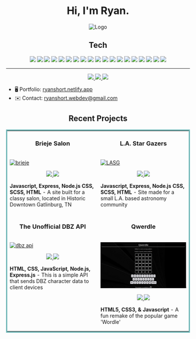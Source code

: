 <h1 align="center">Hi, I'm Ryan.</h1>

<div align="center">
    <img src="https://external-content.duckduckgo.com/iu/?u=https%3A%2F%2Fstatic.fjcdn.com%2Fgifs%2FRick_e434c5_5559490.gif&f=1&nofb=1&ipt=914d5c6b5554b486795212b6c3aec163a4a5a0177d4e8688db15ac6d9d04dce9&ipo=images" alt="Logo" width="300">
    </a>
</div>

<h2 align="center">Tech</h2>

<p align="center">
    <img src="https://img.shields.io/static/v1?label=|&message=HTML5&color=23555f&style=plastic&logo=html5"/>
    <img src="https://img.shields.io/static/v1?label=|&message=CSS3&color=285f65&style=plastic&logo=css3"/>
    <img src="https://img.shields.io/static/v1?label=|&message=SASS&color=2b625f&style=plastic&logo=sass"/>
    <img src="https://img.shields.io/static/v1?label=|&message=Bootstrap&color=316c5e&style=plastic&logo=bootstrap"/>
    <img src="https://img.shields.io/static/v1?label=|&message=JavaScript&color=3c7f5d&style=plastic&logo=javascript"/>
    <img src="https://img.shields.io/static/v1?label=|&message=React.js&color=4a935c&style=plastic&logo=react"/>
    <img src="https://img.shields.io/static/v1?label=|&message=C%23&color=cbb148&style=plastic&logo=csharp"/>
    <img src="https://img.shields.io/static/v1?label=|&message=dotnet&color=cbb148&style=plastic&logo=dotnet"/>
    <img src="https://img.shields.io/static/v1?label=|&message=Typescript&color=4a935c&style=plastic&logo=typescript"/>
    <img src="https://img.shields.io/static/v1?label=|&message=Selenium&color=cdf998&style=plastic&logo=selenium"/>
    <img src="https://img.shields.io/static/v1?label=|&message=Wordpress&color=cdd148&style=plastic&logo=wordpress"/>
    <img src="https://img.shields.io/static/v1?label=|&message=Adobe&color=98bf53&style=plastic&logo=adobe"/>
    <img src="https://img.shields.io/static/v1?label=|&message=Mongo-DB&color=cdd148&style=plastic&logo=mongodb"/>
    <img src="https://img.shields.io/static/v1?label=|&message=Express&color=bbb111&style=plastic&logo=express"/>
    <img src="https://img.shields.io/static/v1?label=|&message=Webpack&color=bbb111&style=plastic&logo=webpack"/>
    <img src="https://img.shields.io/static/v1?label=|&message=Linux&color=bbb111&style=plastic&logo=linux"/>
    <img src="https://img.shields.io/static/v1?label=|&message=Netlify&color=cbb148&style=plastic&logo=netlify"/>
    <img src="https://img.shields.io/static/v1?label=|&message=Git&color=cbb148&style=plastic&logo=git"/>
    <img src="https://img.shields.io/static/v1?label=|&message=GitHub&color=cbb148&style=plastic&logo=github"/>
</p>

---

<p align="center">
  <a href="https://ryanshort.netlify.app" target="_blank">
    <img src="https://img.shields.io/static/v1?label=|&message=Website&color=23555f&style=plastic&logo=react&logo-color=white"/>
  </a>
  <a href="https://www.codewars.com/users/ryanS_" target="_blank">
    <img src="https://www.codewars.com/users/ryanS_/badges/micro">
  </a>
  <a href="https://www.linkedin.com/in/ryanshort-developer/" target="_blank">
    <img src="https://img.shields.io/static/v1?label=|&message=LinkedIn&color=cdf998&style=plastic&logo=linkedin&logo-color=white"/>
  </a>
<!--   <a href="resume" target="_blank">
      <img src="https://img.shields.io/static/v1?label=|&message=RESUME&color=23555f&style=plastic&logo=react&logo-color=white"/>
  </a> -->
</p>


*   🖥️  Portfolio: [ryanshort.netlify.app](http://ryanshort.netlify.app)
*   ✉️  Contact: [ryanshort.webdev@gmail.com](mailto:ryanshort.webdev@gmail.com)


<h2 align="center">Recent Projects</h2>
<table bordercolor="#66b2b2">
  
  <tr>
    <td width="50%" valign="top">
      <h3 align="center">Brieje Salon</h3>
        <br />
        <a target="_blank" href="https://brieje.netlify.app/">
            <img src="brieje_animated.gif" width="100%" alt="brieje"/>
        </a>
        <br />
        <p align="center">
          
  <a href="#" target="_blank">
    <img src="https://img.shields.io/static/v1?label=|&message=Repo&color=23555f&style=plastic&logo=github&logo-color=white"/>
  </a>  
  <a href="https://brieje.netlify.app/" target="_blank">
    <img src="https://img.shields.io/static/v1?label=|&message=Website&color=cdf998&style=plastic&logo=wordpress&logo-color=white"/>
  </a>
      </p>
        <p><strong>Javascript, Express, Node.js CSS, SCSS, HTML</strong> - A site built for a classy salon, located in Historic Downtown Gatlinburg, TN</p>
    </td>
    <td width="50%" valign="top">
      <h3 align="center">L.A. Star Gazers</h3>
        <br />
      <a target="_blank" href="https://lastargazers.netlify.app/">
            <img src="star-gazers-animated10.gif" width="100%"  alt="LASG"/>
        </a>
        <br />
        <p align="center">
          
  <a href="https://github.com/RyanShort13110/stargazers" target="_blank">
    <img src="https://img.shields.io/static/v1?label=|&message=Repo&color=23555f&style=plastic&logo=github&logo-color=white"/>
  </a>
  <a href="https://lastargazers.netlify.app/" target="_blank">
    <img src="https://img.shields.io/static/v1?label=|&message=Website&color=cdf998&style=plastic&logo=wordpress&logo-color=white"/>
  </a>
      </p>
        <p><strong>Javascript, Express, Node.js CSS, SCSS, HTML</strong> - Site made for a small L.A. based astronomy community</p>
    </td>
  </tr>
  
  <tr>
    <td width="50%" valign="top">
      <h3 align="center">The Unofficial DBZ API</h3>
      <br />
        <a target="_blank" href="https://unofficialdbzapi.netlify.app/">
          <img src="dbzDocSite.gif" width="100%" alt="dbz api"/>
        </a>
      <br />
        <p align="center">
  <a href="https://github.com/RyanShort13110/dbz-api" target="_blank">
    <img src="https://img.shields.io/static/v1?label=|&message=Repo&color=23555f&style=plastic&logo=github&logo-color=white"/>
  </a>
  <a href="https://unofficialdbzapi.netlify.app/" target="_blank">
    <img src="https://img.shields.io/static/v1?label=|&message=Website&color=cdf998&style=plastic&logo=wordpress&logo-color=white"/>
  </a>
      </p>
        <p><strong>HTML, CSS, JavaScript, Node.js, Express.js</strong> - This is a simple API that sends DBZ character data to client devices</p>
    </td>
    <td width="50%" valign="top">
      <h3 align="center">Qwerdle</h3>
        <br />
        <a target="_blank" href="https://qwerdle.netlify.app/">
          <img src="qwerdlebiggif.gif" width="100%" alt="qwerdle gif"/>
        </a>
        <br />
        <p align="center">
          
  <a href="https://github.com/RyanShort13110/qwerdle" target="_blank">
    <img src="https://img.shields.io/static/v1?label=|&message=Repo&color=23555f&style=plastic&logo=github&logo-color=white"/>
  </a>
  <a href="https://qwerdle.netlify.app/" target="_blank">
    <img src="https://img.shields.io/static/v1?label=|&message=Website&color=cdf998&style=plastic&logo=wordpress&logo-color=white"/>
  </a>
      </p>
        <p><strong>HTML5, CSS3, & Javascript</strong> - A fun remake of the popular game 'Wordle'</p>
    </td>
  </tr>
</table>
